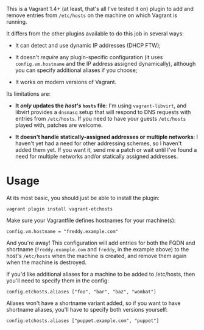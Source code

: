 This is a Vagrant 1.4+ (at least, that's all I've tested it on) plugin to
add and remove entries from `/etc/hosts` on the machine on which Vagrant is
running.

It differs from the other plugins available to do this job in several ways:

 * It can detect and use dynamic IP addresses (DHCP FTW);

 * It doesn't *require* any plugin-specific configuration (it uses
   `config.vm.hostname` and the IP address assigned dynamically), although
   you can specify additional aliases if you choose;

 * It works on modern versions of Vagrant.

Its limitations are:

 * **It *only* updates the *host's* `hosts` file**: I'm using
   `vagrant-libvirt`, and libvirt provides a `dnsmasq` setup that will
   respond to DNS requests with entries from `/etc/hosts`.  If you need to
   have your guests `/etc/hosts` played with, patches are welcome.
 
 * **It doesn't handle statically-assigned addresses or multiple networks**:
   I haven't yet had a need for other addressing schemes, so I haven't added
   them yet.  If you want it, send me a patch or wait until I've found a
   need for multiple networks and/or statically assigned addresses.


# Usage

At its most basic, you should just be able to install the plugin:

    vagrant plugin install vagrant-etchosts

Make sure your Vagrantfile defines hostnames for your machine(s):

    config.vm.hostname = "freddy.example.com"

And you're away!  This configuration will add entries for both the FQDN and
shortname (`freddy.example.com` and `freddy`, in the example above) to the
host's `/etc/hosts` when the machine is created, and remove them again when
the machine is destroyed.

If you'd like additional aliases for a machine to be added to /etc/hosts,
then you'll need to specify them in the config:

    config.etchosts.aliases ["foo", "bar", "baz", "wombat"]

Aliases won't have a shortname variant added, so if you want to have
shortname aliases, you'll have to specify both versions yourself:

    config.etchosts.aliases ["puppet.example.com", "puppet"]
